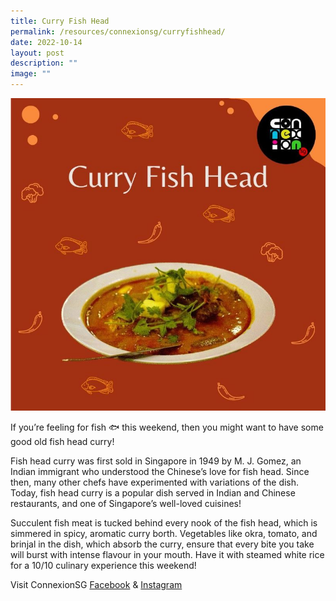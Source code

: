 ```yaml
---
title: Curry Fish Head
permalink: /resources/connexionsg/curryfishhead/
date: 2022-10-14
layout: post
description: ""
image: ""
---
```

![](/images/connexionsg/2022/Curry%20Fish%20Head.jpg)

If you’re feeling for fish 🐟 this weekend, then you might want to have some good old fish head curry!  
  
Fish head curry was first sold in Singapore in 1949 by M. J. Gomez, an Indian immigrant who understood the Chinese’s love for fish head. Since then, many other chefs have experimented with variations of the dish. Today, fish head curry is a popular dish served in Indian and Chinese restaurants, and one of Singapore’s well-loved cuisines!  
  
Succulent fish meat is tucked behind every nook of the fish head, which is simmered in spicy, aromatic curry borth. Vegetables like okra, tomato, and brinjal in the dish, which absorb the curry, ensure that every bite you take will burst with intense flavour in your mouth. Have it with steamed white rice for a 10/10 culinary experience this weekend!


Visit ConnexionSG [Facebook](https://www.facebook.com/ConnexionSG) & [Instagram](https://www.instagram.com/connexionsg/)